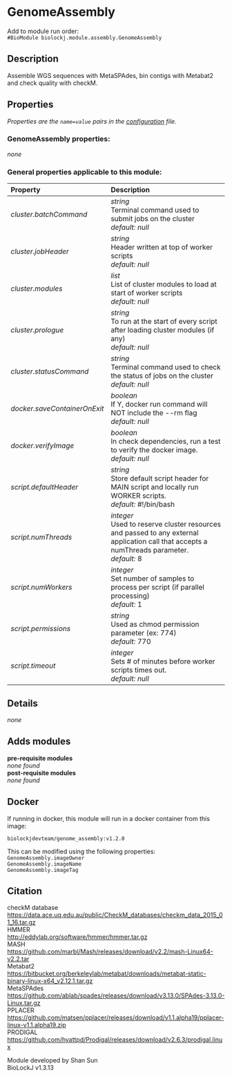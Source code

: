 # GenomeAssembly
Add to module run order:                    
`#BioModule biolockj.module.assembly.GenomeAssembly`

## Description 
Assemble WGS sequences with MetaSPAdes, bin contigs with Metabat2 and check quality with checkM.

## Properties 
*Properties are the `name=value` pairs in the [configuration](../../../Configuration#properties) file.*                   

### GenomeAssembly properties: 
*none*

### General properties applicable to this module: 
| Property| Description |
| :--- | :--- |
| *cluster.batchCommand* | _string_ <br>Terminal command used to submit jobs on the cluster<br>*default:*  *null* |
| *cluster.jobHeader* | _string_ <br>Header written at top of worker scripts<br>*default:*  *null* |
| *cluster.modules* | _list_ <br>List of cluster modules to load at start of worker scripts<br>*default:*  *null* |
| *cluster.prologue* | _string_ <br>To run at the start of every script after loading cluster modules (if any)<br>*default:*  *null* |
| *cluster.statusCommand* | _string_ <br>Terminal command used to check the status of jobs on the cluster<br>*default:*  *null* |
| *docker.saveContainerOnExit* | _boolean_ <br>If Y, docker run command will NOT include the --rm flag<br>*default:*  *null* |
| *docker.verifyImage* | _boolean_ <br>In check dependencies, run a test to verify the docker image.<br>*default:*  *null* |
| *script.defaultHeader* | _string_ <br>Store default script header for MAIN script and locally run WORKER scripts.<br>*default:*  #!/bin/bash |
| *script.numThreads* | _integer_ <br>Used to reserve cluster resources and passed to any external application call that accepts a numThreads parameter.<br>*default:*  8 |
| *script.numWorkers* | _integer_ <br>Set number of samples to process per script (if parallel processing)<br>*default:*  1 |
| *script.permissions* | _string_ <br>Used as chmod permission parameter (ex: 774)<br>*default:*  770 |
| *script.timeout* | _integer_ <br>Sets # of minutes before worker scripts times out.<br>*default:*  *null* |

## Details 
*none*

## Adds modules 
**pre-requisite modules**                    
*none found*                   
**post-requisite modules**                    
*none found*                   

## Docker 
If running in docker, this module will run in a docker container from this image:<br>
```
biolockjdevteam/genome_assembly:v1.2.0
```
This can be modified using the following properties:<br>
`GenomeAssembly.imageOwner`<br>
`GenomeAssembly.imageName`<br>
`GenomeAssembly.imageTag`<br>

## Citation 
checkM database                   
https://data.ace.uq.edu.au/public/CheckM_databases/checkm_data_2015_01_16.tar.gz                   
HMMER                   
http://eddylab.org/software/hmmer/hmmer.tar.gz                   
MASH                   
https://github.com/marbl/Mash/releases/download/v2.2/mash-Linux64-v2.2.tar                   
Metabat2                   
https://bitbucket.org/berkeleylab/metabat/downloads/metabat-static-binary-linux-x64_v2.12.1.tar.gz                   
MetaSPAdes                   
https://github.com/ablab/spades/releases/download/v3.13.0/SPAdes-3.13.0-Linux.tar.gz                   
PPLACER                   
https://github.com/matsen/pplacer/releases/download/v1.1.alpha19/pplacer-linux-v1.1.alpha19.zip                   
PRODIGAL                   
https://github.com/hyattpd/Prodigal/releases/download/v2.6.3/prodigal.linux                   
                   
Module developed by Shan Sun                   
BioLockJ v1.3.13

